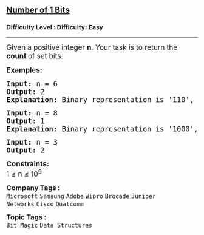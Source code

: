 <h2><a href="https://www.geeksforgeeks.org/problems/set-bits0143/1">Number of 1 Bits</a></h2><h3>Difficulty Level : Difficulty: Easy</h3><hr><div class="problems_problem_content__Xm_eO"><p><span style="font-size: 14pt;">Given a positive integer <strong>n</strong>. Your task is to return the <strong>count </strong>of set bits.</span></p>
<p><span style="font-size: 14pt;"><strong>Examples:</strong></span></p>
<pre><span style="font-size: 14pt;"><strong>Input: </strong>n = 6
<strong>Output: </strong>2
<strong>Explanation: </strong>Binary representation is '110', so the count of the set bit is 2.</span></pre>
<pre><span style="font-size: 14pt;"><strong>Input:</strong> n =<strong> </strong>8
<strong>Output: </strong>1
<strong>Explanation: </strong>Binary representation is '1000', so the count of the set bit is 1.<br></span></pre>
<pre><span style="font-size: 14pt;"><strong>Input:</strong> n =<strong> </strong>3
<strong>Output: </strong>2</span></pre>
<p><span style="font-size: 14pt;"><strong>Constraints:</strong><br>1 ≤ n ≤ 10<sup>9</sup></span></p></div><p><span style=font-size:18px><strong>Company Tags : </strong><br><code>Microsoft</code>&nbsp;<code>Samsung</code>&nbsp;<code>Adobe</code>&nbsp;<code>Wipro</code>&nbsp;<code>Brocade</code>&nbsp;<code>Juniper Networks</code>&nbsp;<code>Cisco</code>&nbsp;<code>Qualcomm</code>&nbsp;<br><p><span style=font-size:18px><strong>Topic Tags : </strong><br><code>Bit Magic</code>&nbsp;<code>Data Structures</code>&nbsp;